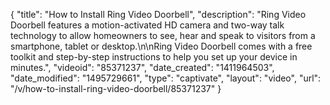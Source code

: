 {
    "title": "How to Install Ring Video Doorbell",
    "description": "Ring Video Doorbell features a motion-activated HD camera and two-way talk technology to allow homeowners to see, hear and speak to visitors from a smartphone, tablet or desktop.\n\nRing Video Doorbell comes with a free toolkit and step-by-step instructions to help you set up your device in minutes.",
    "videoid": "85371237",
    "date_created": "1411964503",
    "date_modified": "1495729661",
    "type": "captivate",
    "layout": "video",
    "url": "\/v\/how-to-install-ring-video-doorbell\/85371237"
}
